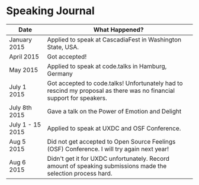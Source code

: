 # Speaking Journal

| Date  | What Happened? |
| ------------- | ------------- |
| January 2015  | Applied to speak at CascadiaFest in Washington State, USA.
| April 2015 | Got accepted!
| May 2015 | Applied to speak at code.talks in Hamburg, Germany
| July 1 2015 | Got accepted to code.talks! Unfortunately had to rescind my proposal as there was no financial support for speakers.
| July 8th 2015 | Gave a talk on the Power of Emotion and Delight
| July 1 - 15 2015 | Applied to speak at UXDC and OSF Conference.
| Aug 5 2015 | Did not get accepted to Open Source Feelings (OSF) Conference. I will try again next year!
| Aug 6 2015 | Didn't get it for UXDC unfortunately. Record amount of speaking submissions made the selection process hard.

